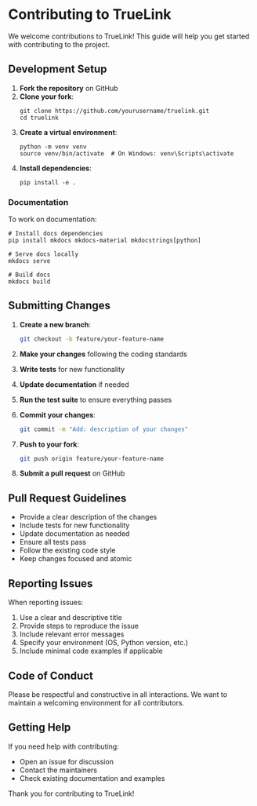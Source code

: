 # Contributing to TrueLink

We welcome contributions to TrueLink! This guide will help you get started with contributing to the project.

## Development Setup

1. **Fork the repository** on GitHub
2. **Clone your fork**:
   ``` { .text .no-copy }
   git clone https://github.com/yourusername/truelink.git
   cd truelink
   ```
3. **Create a virtual environment**:
   ``` { .text .no-copy }
   python -m venv venv
   source venv/bin/activate  # On Windows: venv\Scripts\activate
   ```
4. **Install dependencies**:
   ``` { .text .no-copy }
   pip install -e .
   ```

### Documentation

To work on documentation:

``` { .text .no-copy }
# Install docs dependencies
pip install mkdocs mkdocs-material mkdocstrings[python]

# Serve docs locally
mkdocs serve

# Build docs
mkdocs build
```

## Submitting Changes

1. **Create a new branch**:
   ```bash
   git checkout -b feature/your-feature-name
   ```

2. **Make your changes** following the coding standards

3. **Write tests** for new functionality

4. **Update documentation** if needed

5. **Run the test suite** to ensure everything passes

6. **Commit your changes**:
   ```bash
   git commit -m "Add: description of your changes"
   ```

7. **Push to your fork**:
   ```bash
   git push origin feature/your-feature-name
   ```

8. **Submit a pull request** on GitHub

## Pull Request Guidelines

- Provide a clear description of the changes
- Include tests for new functionality
- Update documentation as needed
- Ensure all tests pass
- Follow the existing code style
- Keep changes focused and atomic

## Reporting Issues

When reporting issues:

1. Use a clear and descriptive title
2. Provide steps to reproduce the issue
3. Include relevant error messages
4. Specify your environment (OS, Python version, etc.)
5. Include minimal code examples if applicable

## Code of Conduct

Please be respectful and constructive in all interactions. We want to maintain a welcoming environment for all contributors.

## Getting Help

If you need help with contributing:

- Open an issue for discussion
- Contact the maintainers
- Check existing documentation and examples

Thank you for contributing to TrueLink!
